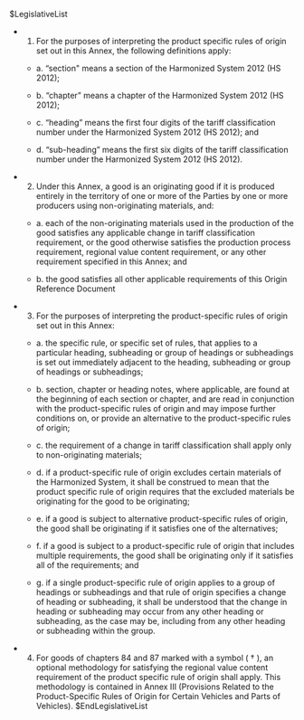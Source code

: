 $LegislativeList
* 1. For the purposes of interpreting the product specific rules of origin set out in this Annex, the following definitions apply:

  * a. “section" means a section of the Harmonized System 2012 (HS 2012);  	

  * b. “chapter” means a chapter of the Harmonized System 2012 (HS 2012);

  * c. “heading” means the first four digits of the tariff classification number under the Harmonized System 2012 (HS 2012); and

  * d. “sub-heading” means the first six digits of the tariff classification number under the Harmonized System 2012 (HS 2012).


* 2. Under this Annex, a good is an originating good if it is produced entirely in the territory of one or more of the Parties by one or more producers using non-originating materials, and:

  * a. each of the non-originating materials used in the production of the good satisfies any applicable change in tariff classification requirement, or the good otherwise satisfies the production process requirement, regional value content requirement, or any other requirement specified in this Annex; and

  * b. the good satisfies all other applicable requirements of this Origin Reference Document

* 3. For the purposes of interpreting the product-specific rules of origin set out in this Annex:

  * a. the specific rule, or specific set of rules, that applies to a particular heading, subheading or group of headings or subheadings is set out immediately adjacent to the heading, subheading or group of headings or subheadings;

  * b. section, chapter or heading notes, where applicable, are found at the beginning of each section or chapter, and are read in conjunction with the product-specific rules of origin and may impose further conditions on, or provide an alternative to the product-specific rules of origin;

  * c. the requirement of a change in tariff classification shall apply only to non-originating materials;

  * d. if a product-specific rule of origin excludes certain materials of the Harmonized System, it shall be construed to mean that the product specific rule of origin requires that the excluded materials be originating for the good to be originating;

  * e. if a good is subject to alternative product-specific rules of origin, the good shall be originating if it satisfies one of the alternatives;

  * f. if a good is subject to a product-specific rule of origin that includes multiple requirements, the good shall be originating only if it satisfies all of the requirements; and

  * g. if a single product-specific rule of origin applies to a group of headings or subheadings and that rule of origin specifies a change of heading or subheading, it shall be understood that the change in heading or subheading may occur from any other heading or subheading, as the case may be, including from any other heading or subheading within the group.

* 4. For goods of chapters 84 and 87 marked with a symbol ( † ), an optional methodology for satisfying the regional value content requirement of the product specific rule of origin shall apply. This methodology is contained in Annex III (Provisions Related to the Product-Specific Rules of Origin for Certain Vehicles and Parts of Vehicles).
$EndLegislativeList